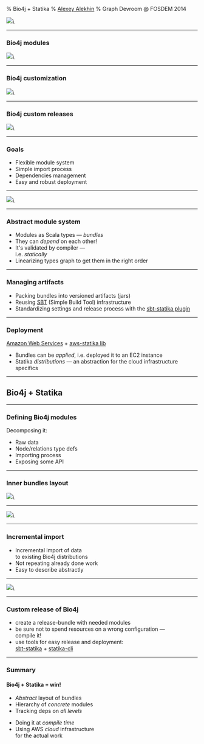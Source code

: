 % Bio4j + Statika
% [Alexey Alekhin](http://ohnosequences.com/aalekhin)
% Graph Devroom @ FOSDEM 2014

![](resources/Bio4jDataSources.jpg)\ 

<!--------------------------------------------------------------------------------
+ Bio4j bioinformatics graph database is modular and customizable
+ It integrates a lot of data from different sources 
--------------------------------------------------------------------------------->

<!-- 
Bio4j + Statika: Managing module dependencies on the type level

General (toplevel) structure:
* Bio4j modules   = customizability (important and useful)
* Statika         = a generic module system (generic and static)
* Bio4j + Statika = happiness/awesomeness/allgoodthingsintheworldtogether (for developers and users)
-->

----

### Bio4j modules

![](resources/Bio4jModules.png)\   

<!--------------------------------------------------------------------------------
+ This diagram illustrates a set of Bio4j modules and their interdependencies
+ Every module represents quite a big amount of data, so it is useful to have 
  a release of Bio4j, which includes only data you need
--------------------------------------------------------------------------------->

----

### Bio4j customization

![](resources/Bio4jModulesSelected.png)\   

<!--------------------------------------------------------------------------------
For example ...
--------------------------------------------------------------------------------->

----

### Bio4j custom releases

![](resources/Bio4jModulesSelectedWithDeps.png)\   

<!--------------------------------------------------------------------------------
But of course we need to take into account dependencies between these modules
--------------------------------------------------------------------------------->

----

### Goals

- Flexible module system
- Simple import process
- Dependencies management
- Easy and robust deployment

<!--------------------------------------------------------------------------------
So when developing the module system of Bio4j, we want ...
--------------------------------------------------------------------------------->

----

![](resources/ClockFacesStatika.jpg)\ 

<!--------------------------------------------------------------------------------
+ And here comes Statika!
+ It is a set of Scala libraries which allows you to declare dependencies between 
  components of any modular system and track their correctness using Scala type 
  system. 
+ It has several layers, and can be seen as...
--------------------------------------------------------------------------------->

----

### Abstract module system

- Modules as Scala types — _bundles_
- They can _depend_ on each other!
- It's validated by compiler —  
  i.e. _statically_
- Linearizing types graph to get them in the right order

<!--------------------------------------------------------------------------------
First of all as an _abstract_ module system. <read the list>
Keywords:
* install method and installing with deps in the right order
* acyclic directed graph of type dependencies
* shapeless, heterogeneous lists and etc.
* type-level traversing and linearization 
--------------------------------------------------------------------------------->

----

### Managing artifacts

- Packing bundles into versioned artifacts (jars)
- Reusing [SBT](http://www.scala-sbt.org/) (Simple Build Tool) infrastructure 
  <!-- it tracks dependencies on the artifact level -->
- Standardizing settings and release process with the [sbt-statika plugin](https://github.com/ohnosequences/sbt-statika)

----

### Deployment

[Amazon Web Services](http://aws.amazon.com/) + [aws-statika lib](https://github.com/ohnosequences/aws-statika)

- Bundles can be _applied_, i.e. deployed it to an EC2 instance
- Statika _distributions_ — an abstraction for the cloud infrastructure specifics

<!--------------------------------------------------------------------------------
+ Thanks to this, it's possible now to deploy only selected components of the 
  integrated data sets, with Amazon Web Services deployments on hardware specifically 
  configured for them.
+ Distributions are just a declaration that a set of bundles can be applied
  with particular infrastructure-specific settings
--------------------------------------------------------------------------------->

----

## Bio4j + Statika

<!-- the main part, so the previous introductory parts shouldn't be too long -->

----

### Defining Bio4j modules

Decomposing it:

- Raw data
- Node/relations type defs
- Importing process
- Exposing some API

<!--------------------------------------------------------------------------------
+ All modules have similar inner structure
+ It should be decomposed and represented as a hierarchy of bundles
+ So every module ... <read the list>
--------------------------------------------------------------------------------->

----

### Inner bundles layout

![](resources/Bio4jStatikaBundles.png)\ 

<!-- quick explanation of the terminology -->

----

![](resources/Bio4jModulesExample.png)\ 

<!--------------------------------------------------------------------------------
Relation between modules on the bundles level:
+ respecting dependencies on different levels
+ it's all complex enough to not track it manually
+ Statika checks correctness and linearizes this deps graph!
--------------------------------------------------------------------------------->

----

### Incremental import

- Incremental import of data  
  to existing Bio4j distributions
- Not repeating already done work
- Easy to describe abstractly

----

![](resources/Bio4jModulesExampleIncremental.png)\ 

<!-- this is a structure which reuses already existing distribution -->

----

### Custom release of Bio4j

- create a release-bundle with needed modules
- be sure not to spend resources on a wrong configuration —  
  compile it!
- use tools for easy release and deployment:  
  [sbt-statika](https://github.com/ohnosequences/sbt-statika) + [statika-cli](https://github.com/ohnosequences/statika-cli)

----

### Summary

#### Bio4j + Statika = win!

- _Abstract_ layout of bundles <!-- for any Bio4j module -->
- Hierarchy of _concrete_ modules <!-- which conform to this layout and have their own deps -->
- Tracking deps on _all levels_ <!-- "automatically" on all levels -->
<!-- - Linearizing them _automatically_ — we just want to do things in the right order -->
- Doing it at _compile time_
- Using AWS _cloud_ infrastructure  
  for the actual work
